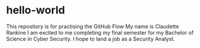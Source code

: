 # hello-world
This repository is for practising the GitHub Flow
My name is Claudette Rankine
I am excited to me completing my final semester for my Bachelor of Science in Cyber Security. I hope to land a job as a Security Analyst.
